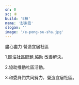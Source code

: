 ```yaml
---
sn: 0
sc: ④
build: 'E棟'
name: '彭素霞'
slogan: ''
image: '/e-pong-su-sha.jpg'
---
```


盡心盡力
營造宜居社區

1.關注社區問題,協助   改善解決。

2.協助推動社區活動。

3.和委員們共同努力，營造宜居社區。